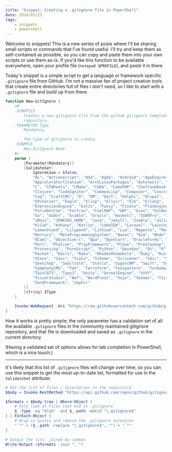 ```yaml
---
title: "Snippet: Creating a .gitignore file in PowerShell"
date: 2024/03/23
tags:
    - snippets
    - powershell
---
```


Welcome to snippets! This is a new series of posts where I'll be sharing small
scripts or commands that I've found useful. I'll try and keep them as
self-contained as possible, so you can copy and paste them into your own
scripts or use them as-is. If you'd like this function to be available
everywhere, open your profile file (`notepad $PROFILE`), and paste it in there.

Today's snippet is a simple script to get a language or framework specific
`.gitignore` file from GitHub. I'm not a massive fan of project creation tools
that create entire directories full of files I don't need, so I like to start
with a `.gitignore` file and build up from there.

```powershell
function New-GitIgnore {
    <#
    .SYNOPSIS
        Creates a new gitignore file from the github gitignore template
        repository.
    .PARAMETER Type
        Mandatory.

        The type of gitignore to create.
    .EXAMPLE
        New-GitIgnore Node
    #>
    param (
        [Parameter(Mandatory)]
        [ValidateSet(
            IgnoreCase = $false,
            "AL", "Actionscript", "Ada", "Agda", "Android", "AppEngine",
            "AppceleratorTitanium", "ArchLinuxPackages", "Autotools", "C++",
            "C", "CFWheels", "CMake", "CUDA", "CakePHP", "ChefCookbook",
            "Clojure", "CodeIgniter", "CommonLisp", "Composer", "Concrete5",
            "Coq", "CraftCMS", "D", "DM", "Dart", "Delphi", "Drupal",
            "EPiServer", "Eagle", "Elisp", "Elixir", "Elm", "Erlang",
            "ExpressionEngine", "ExtJs", "Fancy", "Finale", "FlaxEngine",
            "ForceDotCom", "Fortran", "FuelPHP", "GWT", "Gcov", "GitBook",
            "Go", "Godot", "Gradle", "Grails", "Haskell", "IGORPro", "Idris",
            "JBoss", "JENKINS_HOME", "Java", "Jekyll", "Joomla", "Julia",
            "KiCad", "Kohana", "Kotlin", "LabVIEW", "Laravel", "Leiningen",
            "LemonStand", "Lilypond", "Lithium", "Lua", "Magento", "Maven",
            "Mercury", "MetaProgrammingSystem", "Nanoc", "Nim", "Node",
            "OCaml", "Objective-C", "Opa", "OpenCart", "OracleForms", "Packer",
            "Perl", "Phalcon", "PlayFramework", "Plone", "Prestashop",
            "Processing", "PureScript", "Python", "Qooxdoo", "Qt", "R", "ROS",
            "Racket", "Rails", "Raku", "RhodesRhomobile", "Ruby", "Rust",
            "SCons", "Sass", "Scala", "Scheme", "Scrivener", "Sdcc", "SeamGen",
            "SketchUp", "Smalltalk", "Stella", "SugarCRM", "Swift", "Symfony",
            "SymphonyCMS", "TeX", "Terraform", "Textpattern", "TurboGears2",
            "TwinCAT3", "Typo3", "Unity", "UnrealEngine", "VVVV",
            "VisualStudio", "Waf", "WordPress", "Xojo", "Yeoman", "Yii",
            "ZendFramework", "Zephir"
        )]
        [string] $Type
    )

    Invoke-WebRequest -Uri "https://raw.githubusercontent.com/github/gitignore/master/$Type.gitignore" -OutFile .gitignore
}
```

How it works is pretty simple; the only parameter has a validation set of all
the available `.gitignore` files in the community maintained gitignore
repository, and that file is downloaded and saved as `.gitignore` in the
current directory.

(Having a validated set of options allows for tab completion in PowerShell,
which is a nice touch.)

---

It's likely that this list of `.gitignore` files will change over time, so you
can use this snippet to get the most up-to-date list, formatted for use in the
`ValidateSet` attribute:

```powershell
# Get the list of files / directories in the repository
$body = Invoke-RestMethod "https://api.github.com/repos/github/gitignore/git/trees/main"

$formats = $body.tree | Where-Object {
    # Only look at files that end in .gitignore
    $_.type -eq "blob" -and $_.path -match "\.gitignore$"
} | ForEach-Object {
    # Wrap in quotes and remove the .gitignore extension
    "`"" + ($_.path -replace "\.gitignore$", "") + "`""
}

# Output the list, joined by commas
Write-Output ($formats -join ", ")
```
